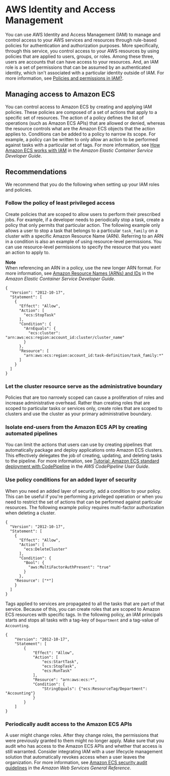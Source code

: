 # AWS Identity and Access Management<a name="security-iam"></a>

You can use AWS Identity and Access Management \(IAM\) to manage and control access to your AWS services and resources through rule\-based policies for authentication and authorization purposes\. More specifically, through this service, you control access to your AWS resources by using policies that are applied to users, groups, or roles\. Among these three, users are accounts that can have access to your resources\. And, an IAM role is a set of permissions that can be assumed by an authenticated identity, which isn't associated with a particular identity outside of IAM\. For more information, see [Policies and permissions in IAM?](IAM/latest/UserGuide/access_policies.html)\.

## Managing access to Amazon ECS<a name="security-iam-managing"></a>

You can control access to Amazon ECS by creating and applying IAM policies\. These policies are composed of a set of actions that apply to a specific set of resources\. The action of a policy defines the list of operations \(such as Amazon ECS APIs\) that are allowed or denied, whereas the resource controls what are the Amazon ECS objects that the action applies to\. Conditions can be added to a policy to narrow its scope\. For example, a policy can be written to only allow an action to be performed against tasks with a particular set of tags\. For more information, see [How Amazon ECS works with IAM](https://docs.aws.amazon.com/AmazonECS/latest/developerguide/security_iam_service-with-iam.html) in the *Amazon Elastic Container Service Developer Guide*\.

## Recommendations<a name="security-iam-recommendations"></a>

We recommend that you do the following when setting up your IAM roles and policies\.

### Follow the policy of least privileged access<a name="security-iam-recommendations-leastpriv"></a>

Create policies that are scoped to allow users to perform their prescribed jobs\. For example, if a developer needs to periodically stop a task, create a policy that only permits that particular action\. The following example only allows a user to stop a task that belongs to a particular `task_family` on a cluster with a specific Amazon Resource Name \(ARN\)\. Referring to an ARN in a condition is also an example of using resource\-level permissions\. You can use resource\-level permissions to specify the resource that you want an action to apply to\.

**Note**  
When referencing an ARN in a policy, use the new longer ARN format\. For more information, see [Amazon Resource Names \(ARNs\) and IDs](https://docs.aws.amazon.com/AmazonECS/latest/developerguide/ecs-account-settings.html#ecs-resource-ids) in the *Amazon Elastic Container Service Developer Guide*\.

```
{
  "Version": "2012-10-17",
  "Statement": [
    {
      "Effect": "Allow",
      "Action": [
        "ecs:StopTask"
      ],
      "Condition": {
        "ArnEquals": {
          "ecs:cluster": "arn:aws:ecs:region:account_id:cluster/cluster_name"
        }
      },
      "Resource": [
        "arn:aws:ecs:region:account_id:task-definition/task_family:*"
      ]
    }
  ]
}
```

### Let the cluster resource serve as the administrative boundary<a name="security-iam-recommendations-clusterboundary"></a>

Policies that are too narrowly scoped can cause a proliferation of roles and increase administrative overhead\. Rather than creating roles that are scoped to particular tasks or services only, create roles that are scoped to clusters and use the cluster as your primary administrative boundary\.

### Isolate end\-users from the Amazon ECS API by creating automated pipelines<a name="security-iam-recommendations-usingpipelines"></a>

You can limit the actions that users can use by creating pipelines that automatically package and deploy applications onto Amazon ECS clusters\. This effectively delegates the job of creating, updating, and deleting tasks to the pipeline\. For more information, see [Tutorial: Amazon ECS standard deployment with CodePipeline](https://docs.aws.amazon.com/codepipeline/latest/userguide/ecs-cd-pipeline.html) in the *AWS CodePipeline User Guide*\.

### Use policy conditions for an added layer of security<a name="security-iam-recommendations-policyconditions"></a>

When you need an added layer of security, add a condition to your policy\. This can be useful if you're performing a privileged operation or when you need to restrict the set of actions that can be performed against particular resources\. The following example policy requires multi\-factor authorization when deleting a cluster\.

```
{
  "Version": "2012-10-17",
  "Statement": [
    {
      "Effect": "Allow",
      "Action": [
        "ecs:DeleteCluster"
      ],
      "Condition": {
        "Bool": {
          "aws:MultiFactorAuthPresent": "true"
        }
      },
    "Resource": ["*"]
    }
  ]
}
```

Tags applied to services are propagated to all the tasks that are part of that service\. Because of this, you can create roles that are scoped to Amazon ECS resources with specific tags\. In the following policy, an IAM principals starts and stops all tasks with a tag\-key of `Department` and a tag\-value of `Accounting`\.

```
{
    "Version": "2012-10-17",
    "Statement": [
        {
            "Effect": "Allow",
            "Action": [
                "ecs:StartTask",
                "ecs:StopTask",
                "ecs:RunTask"
            ],
            "Resource": "arn:aws:ecs:*",
            "Condition": {
                "StringEquals": {"ecs:ResourceTag/Department": "Accounting"}
            }
        }
    ]
}
```

### Periodically audit access to the Amazon ECS APIs<a name="security-iam-recommendations-audit"></a>

A user might change roles\. After they change roles, the permissions that were previously granted to them might no longer apply\. Make sure that you audit who has access to the Amazon ECS APIs and whether that access is still warranted\. Consider integrating IAM with a user lifecycle management solution that automatically revokes access when a user leaves the organization\. For more information, see [Amazon ECS security audit guidelines](https://docs.aws.amazon.com/general/latest/gr/aws-security-audit-guide.html) in the *Amazon Web Services General Reference*\.
